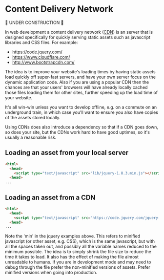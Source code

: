 Content Delivery Network
=======================

:construction: UNDER CONSTRUCTION :construction:

In web development a content delivery network ([CDN](https://en.wikipedia.org/wiki/Content_delivery_network)) is an server that is designed specifically for quickly serving static assets such as javascript libraries and CSS files.  For example:

* https://code.jquery.com/
* https://www.cloudflare.com/
* http://www.bootstrapcdn.com/

The idea is to improve your website's loading times by having static assets load quickly off super-fast servers, and have your own server focus on the dynamic application code.  Also if you are using a popular CDN then the chances are that your users' browsers will have already locally cached those files loading them for other sites, further speeding up the load time of your website.

It's all win-win unless you want to develop offline, e.g. on a commute on an underground train, in which case you'll want to ensure you also have copies of the assets stored locally.  

Using CDNs does also introduce a dependency so that if a CDN goes down, so does your site, but the CDNs work hard to have good uptimes, so it's usually a reasonable risk.

## Loading an asset from your local server

```html
<html>
  <head>
    <script type="text/javascript" src="lib/jquery-1.8.3.min.js"></script>
  <head>
...

```

## Loading an asset from a CDN


```html
<html>
  <head>
    <script type="text/javascript" src="https://code.jquery.com/jquery-1.8.3.min.js"></script>
  <head>
...

```

Note the 'min' in the jquery examples above.  This refers to minified javascript (or other asset, e.g. CSS), which is the same javascript, but with all the spaces taken out, and possibly all the variable names reduced to the minimum possible.  The idea is to simply shrink the file size to reduce the time it takes to load.  It also has the effect of making the file almost unreadable to humans.  If you are in development mode and may need to debug through the file prefer the non-minified versions of assets.  Prefer minified versions when going into production.



